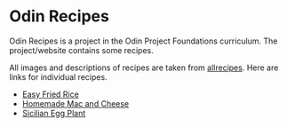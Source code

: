 # Odin Recipes

Odin Recipes is a project in the Odin Project Foundations curriculum. The project/website contains some recipes.

All images and descriptions of recipes are taken from [allrecipes](https://www.allrecipes.com/). Here are links for individual recipes.

- [Easy Fried Rice](https://www.allrecipes.com/recipe/79543/fried-rice-restaurant-style/)
- [Homemade Mac and Cheese](https://www.allrecipes.com/recipe/11679/homemade-mac-and-cheese/)
- [Sicilian Egg Plant](https://www.allrecipes.com/recipe/247268/eggplant-caponata-sicilian-version/)
